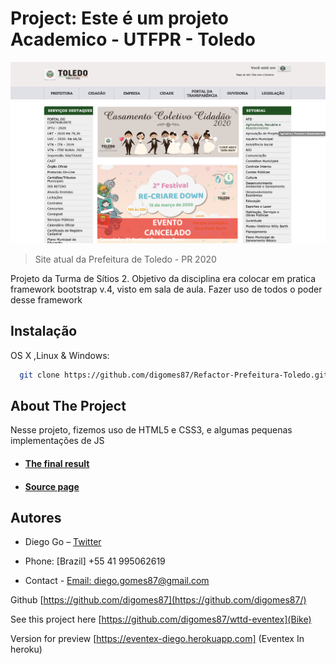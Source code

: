 # Project: Este é um projeto Academico - UTFPR - Toledo

![](img/refactor/versaoAtual.png)

>Site atual da Prefeitura de Toledo - PR 2020 

Projeto da Turma de Sítios 2.
Objetivo da disciplina era colocar em pratica framework bootstrap v.4, visto em sala de aula.
Fazer uso de todos o poder desse framework

## Instalação

OS X ,Linux & Windows:

```sh
  git clone https://github.com/digomes87/Refactor-Prefeitura-Toledo.git
```


## About The Project

Nesse projeto, fizemos uso de HTML5 e CSS3, e algumas pequenas implementações de JS


* #### [The final result]()	
* #### [Source page](https://github.com/digomes87/Refactor-Prefeitura-Toledo)


<!-- CONTACT -->
## Autores

* Diego Go – [Twitter](https://twitter.com/@DevDiegoGo) 

* Phone: [Brazil] +55 41 995062619

* Contact - [Email: diego.gomes87@gmail.com](diego.gomes87@gmail.com)


Github [https://github.com/digomes87](https://github.com/digomes87/) 

See this project here [https://github.com/digomes87/wttd-eventex](Bike)

Version for preview [https://eventex-diego.herokuapp.com] (Eventex In heroku)
